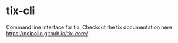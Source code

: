 # tix-cli
Command line interface for tix. Checkout the tix documentation here https://ncipollo.github.io/tix-core/.
